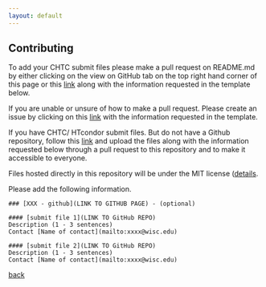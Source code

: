 ```yaml
---
layout: default
---
```


## Contributing

To add your CHTC submit files please make a pull request on README.md by either clicking on the view on GitHub tab on the top right hand corner of this page or this [link](https://github.com/uw-madison-microbiome-hub/CHTC_submit-files/blob/master/README.md) along with the information requested in the template below.   

If you are unable or unsure of how to make a pull request. Please create an issue by clicking on this [link](https://github.com/uw-madison-microbiome-hub/CHTC_submit-files/issues) with the information requested in the template. 

If you have CHTC/ HTcondor submit files. But do not have a Github repository, follow this [link](https://github.com/uw-madison-microbiome-hub/CHTC_submit-files/blob/master/README.md) and upload the files along with the information requested below through a pull request to this repository and to make it accessible to everyone.  

Files hosted directly in this repository will be under the MIT license ([details](https://github.com/uw-madison-microbiome-hub/CHTC_submit-files/blob/master/LICENSE).

Please add the following information. 

```
### [XXX - github](LINK TO GITHUB PAGE) - (optional)

#### [submit file 1](LINK TO GitHub REPO)
Description (1 - 3 sentences)
Contact [Name of contact](mailto:xxxx@wisc.edu) 

#### [submit file 2](LINK TO GitHub REPO)
Description (1 - 3 sentences)
Contact [Name of contact](mailto:xxxx@wisc.edu)
```


[back](./)
